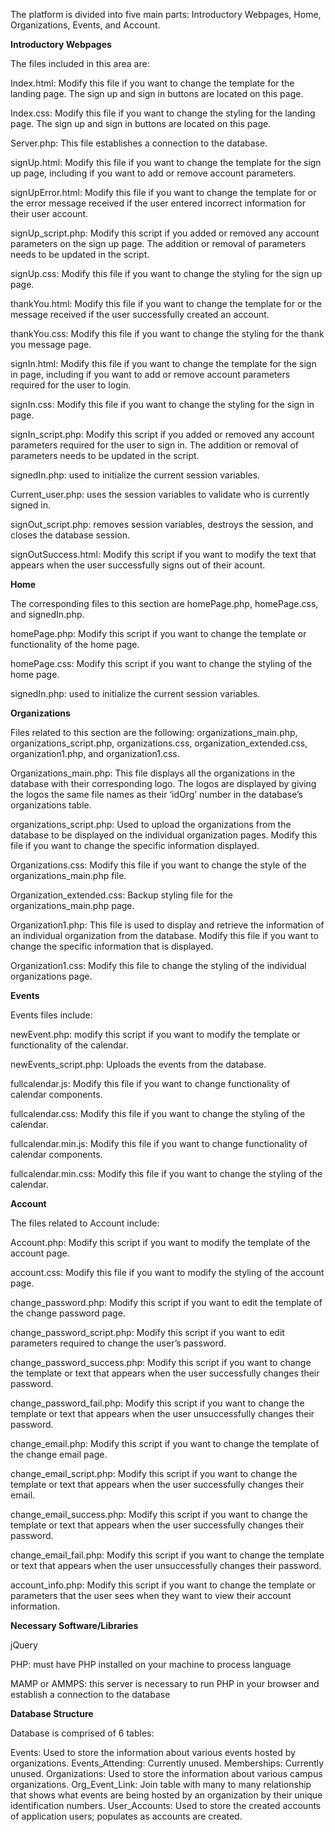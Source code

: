 The platform is divided into five main parts: Introductory Webpages, Home, Organizations, Events, and Account. 

<b>Introductory Webpages</b>

The files included in this area are:

Index.html: Modify this file if you want to change the template for the landing page. The sign up and sign in buttons are located on this page.

Index.css: Modify this file if you want to change the styling for the landing page. The sign up and sign in buttons are located on this page.

Server.php: This file establishes a connection to the database.

signUp.html: Modify this file if you want to change the template for the sign up page, including if you want to add or remove account parameters.

signUpError.html: Modify this file if you want to change the template for or the error message received if the user entered incorrect information for their user account.

signUp_script.php: Modify this script if you added or removed any account parameters on the sign up page. The addition or removal of parameters needs to be updated in the script.

signUp.css: Modify this file if you want to change the styling for the sign up page.

thankYou.html: Modify this file if you want to change the template for or the message received if the user successfully created an account. 

thankYou.css: Modify this file if you want to change the styling for the thank you message page.

signIn.html: Modify this file if you want to change the template for the sign in page, including if you want to add or remove account parameters required for the user to login.

signIn.css: Modify this file if you want to change the styling for the sign in page.

signIn_script.php: Modify this script if you added or removed any account parameters required for the user to sign in. The addition or removal of parameters needs to be updated in the script.

signedIn.php: used to initialize the current session variables.

Current_user.php: uses the session variables to validate who is currently signed in. 

signOut_script.php: removes session variables, destroys the session, and closes the database session.

signOutSuccess.html: Modify this script if you want to modify the text that appears when the user successfully signs out of their acount.

<b>Home</b>

The corresponding files to this section are homePage.php, homePage.css, and signedIn.php.

homePage.php: Modify this script if you want to change the template or functionality of the home page.

homePage.css: Modify this script if you want to change the styling of the home page.

signedIn.php: used to initialize the current session variables.

<b>Organizations</b>

Files related to this section are the following: organizations_main.php, organizations_script.php, organizations.css, organization_extended.css, organization1.php, and organization1.css. 

Organizations_main.php: This file displays all the organizations in the database with their corresponding logo. The logos are displayed by giving the logos the same file names as their ‘idOrg’ number in the database’s organizations table.

organizations_script.php: Used to upload the organizations from the database to be displayed on the individual organization pages. Modify this file if you want to change the specific information displayed. 

Organizations.css: Modify this file if you want to change the style of the organizations_main.php file. 

Organization_extended.css: Backup styling file for the organizations_main.php page.

Organization1.php: This file is used to display and retrieve the information of an individual organization from the database. Modify this file if you want to change the specific information that is displayed. 

Organization1.css: Modify this file to change the styling of the individual organizations page.

<b>Events</b>

Events files include:

newEvent.php: modify this script if you want to modify the template or functionality of the calendar.

newEvents_script.php: Uploads the events from the database.

fullcalendar.js: Modify this file if you want to change functionality of calendar components.

fullcalendar.css: Modify this file if you want to change the styling of the calendar.

fullcalendar.min.js: Modify this file if you want to change functionality of calendar components.

fullcalendar.min.css: Modify this file if you want to change the styling of the calendar.

<b>Account</b>

The files related to Account include:

Account.php: Modify this script if you want to modify the template of the account page.

account.css: Modify this file if you want to modify the styling of the account page.

change_password.php: Modify this script if you want to edit the template of the change password page.

change_password_script.php: Modify this script if you want to edit parameters required to change the user’s password.

change_password_success.php: Modify this script if you want to change the template or text that appears when the user successfully changes their password.

change_password_fail.php: Modify this script if you want to change the template or text that appears when the user unsuccessfully changes their password.

change_email.php: Modify this script if you want to change the template of the change email page.

change_email_script.php: Modify this script if you want to change the template or text that appears when the user successfully changes their email.

change_email_success.php: Modify this script if you want to change the template or text that appears when the user successfully changes their password.

change_email_fail.php: Modify this script if you want to change the template or text that appears when the user unsuccessfully changes their password.

account_info.php: Modify this script if you want to change the template or parameters that the user sees when they want to view their account information.

<b>Necessary Software/Libraries</b>

jQuery

PHP: must have PHP installed on your machine to process language 

MAMP or AMMPS: this server is necessary to run PHP in your browser and establish a connection to the database


<b>Database Structure</b>

Database is comprised of 6 tables:

Events: Used to store the information about various events hosted by organizations.
Events_Attending: Currently unused. 
Memberships: Currently unused.
Organizations: Used to store the information about various campus organizations.
Org_Event_Link: Join table with many to many relationship that shows what events are being hosted by an organization by their unique identification numbers.
User_Accounts: Used to store the created accounts of application users; populates as accounts are created.


